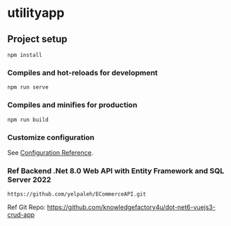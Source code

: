 # utilityapp

## Project setup
```
npm install
```

### Compiles and hot-reloads for development
```
npm run serve
```

### Compiles and minifies for production
```
npm run build
```

### Customize configuration
See [Configuration Reference](https://cli.vuejs.org/config/).

### Ref Backend .Net 8.0 Web API with Entity Framework and SQL Server 2022
```
https://github.com/yelpaleh/ECommerceAPI.git
```
Ref Git Repo: https://github.com/knowledgefactory4u/dot-net6-vuejs3-crud-app
